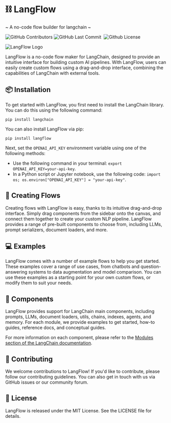 <!-- Title -->

# ⛓️ LangFlow

~ A no-code flow builder for langchain ~

<p>
<img alt="GitHub Contributors" src="https://img.shields.io/github/contributors/logspace-ai/langflow" />
<img alt="GitHub Last Commit" src="https://img.shields.io/github/last-commit/logspace-ai/langflow" />
<!-- <img alt="GitHub Language Count" src="https://img.shields.io/github/languages/count/logspace-ai/langflow" /> -->
<img alt="" src="https://img.shields.io/github/repo-size/logspace-ai/langflow" />
<!-- <img alt="GitHub Issues" src="https://img.shields.io/github/issues/logspace-ai/langflow" /> -->
<!-- <img alt="GitHub Closed Issues" src="https://img.shields.io/github/issues-closed/logspace-ai/langflow" /> -->
<!-- <img alt="GitHub Pull Requests" src="https://img.shields.io/github/issues-pr/logspace-ai/langflow" /> -->
<!-- <img alt="GitHub Closed Pull Requests" src="https://img.shields.io/github/issues-pr-closed/logspace-ai/langflow" />  -->
<!-- <img alt="GitHub Commit Activity (Year)" src="https://img.shields.io/github/commit-activity/y/logspace-ai/langflow" /> -->
<img alt="Github License" src="https://img.shields.io/github/license/logspace-ai/langflow" />  
</p>

![LangFlow Logo](https://github.com/logspace-ai/langflow/blob/main/img/llm_simple_flow.png)

LangFlow is a no-code flow maker for LangChain, designed to provide an intuitive interface for building custom AI pipelines. With LangFlow, users can easily create custom flows using a drag-and-drop interface, combining the capabilities of LangChain with external tools.

## 📦 Installation

To get started with LangFlow, you first need to install the LangChain library. You can do this using the following command:

`pip install langchain`

You can also install LangFlow via pip:

`pip install langflow`

Next, set the `OPENAI_API_KEY` environment variable using one of the following methods:

- Use the following command in your terminal: `export OPENAI_API_KEY=your-api-key`.
- In a Python script or Jupyter notebook, use the following code: `import os; os.environ["OPENAI_API_KEY"] = "your-api-key"`.

## 🎨 Creating Flows

Creating flows with LangFlow is easy, thanks to its intuitive drag-and-drop interface. Simply drag components from the sidebar onto the canvas, and connect them together to create your custom NLP pipeline. LangFlow provides a range of pre-built components to choose from, including LLMs, prompt serializers, document loaders, and more.

## 💻 Examples

LangFlow comes with a number of example flows to help you get started. These examples cover a range of use cases, from chatbots and question-answering systems to data augmentation and model comparison. You can use these examples as a starting point for your own custom flows, or modify them to suit your needs.

## 🧰 Components

LangFlow provides support for LangChain main components, including prompts, LLMs, document loaders, utils, chains, indexes, agents, and memory. For each module, we provide examples to get started, how-to guides, reference docs, and conceptual guides.

For more information on each component, please refer to the [Modules section of the LangChain documentation](https://langchain-docs.example.com/modules).

## 🔧 Contributing

We welcome contributions to LangFlow! If you'd like to contribute, please follow our contributing guidelines. You can also get in touch with us via GitHub issues or our community forum.

## 📄 License

LangFlow is released under the MIT License. See the LICENSE file for details.
